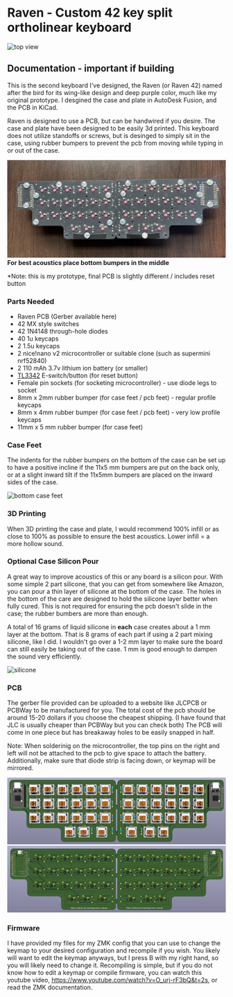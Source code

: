 # Raven - Custom 42 key split ortholinear keyboard
![top view](./raven_images/raven_top_view.jpeg)
## **Documentation - important if building**
This is the second keyboard I've designed, the Raven (or Raven 42) named after the bird for its wing-like design and deep purple color, much like my original prototype. I desgined the case and plate in AutoDesk Fusion, and the PCB in KiCad.

Raven is designed to use a PCB, but can be handwired if you desire. The case and plate have been designed to be easily 3d printed. This keyboard does not utilize standoffs or screws, but is desinged to simply sit in the case, using rubber bumpers to prevent the pcb from moving while typing in or out of the case.

![bottom pcb](./raven_images/raven_bottom_feet.jpeg)
**For best acoustics place bottom bumpers in the middle**

*Note: this is my prototype, final PCB is slightly different / includes reset button
### Parts Needed
- Raven PCB (Gerber available here)
- 42 MX style switches
- 42 1N4148 through-hole diodes
- 40 1u keycaps
- 2 1.5u keycaps
- 2 nice!nano v2 microcontroller or suitable clone (such as supermini nrf52840)
- 2 110 mAh 3.7v lithium ion battery (or smaller)
- [TL3342](https://www.digikey.com/en/products/base-product/e-switch/141/TL3342/472571) E-switch/button (for reset button)
- Female pin sockets (for socketing microcontroller) - use diode legs to socket
- 8mm x 2mm rubber bumper (for case feet / pcb feet) - regular profile keycaps
- 8mm x 4mm rubber bumper (for case feet / pcb feet) - very low profile keycaps
- 11mm x 5 mm rubber bumper (for case feet)

### Case Feet
The indents for the rubber bumpers on the bottom of the case can be set up to have a positive incline if the 11x5 mm bumpers are put on the back only, or at a slight inward tilt if the 11x5mm bumpers are placed on the inward sides of the case.

![bottom case feet](./raven_images/raven_case_feet.jpeg)

### 3D Printing 
When 3D printing the case and plate, I would recommend 100% infill or as close to 100% as possible to ensure the best acoustics. Lower infill = a more hollow sound.

### Optional Case Silicon Pour
A great way to improve acoustics of this or any board is a silicon pour. With some simple 2 part silicone, that you can get from somewhere like Amazon, you can pour a thin layer of silicone at the bottom of the case. The holes in the bottom of the care are designed to hold the silicone layer better when fully cured. This is not required for ensuring the pcb doesn't slide in the case; the rubber bumbers are more than enough.

A total of 16 grams of liquid silicone in **each** case creates about a 1 mm layer at the bottom. That is 8 grams of each part if using a 2 part mixing silicone, like I did. I wouldn't go over a 1-2 mm layer to make sure the board can still easily be taking out of the case. 1 mm is good enough to dampen the sound very efficiently. 

![silicone](./raven_images/raven_silicone.jpeg)

### PCB
The gerber file provided can be uploaded to a website like JLCPCB or PCBWay to be manufactured for you. The total cost of the pcb should be around 15-20 dollars if you choose the cheapest shipping. (I have found that JLC is usually cheaper than PCBWay but you can check both) The PCB will come in one piece but has breakaway holes to be easily snapped in half.

Note: When solderinig on the microcontroller, the top pins on the right and left will not be attached to the pcb to give space to attach the battery. Additionally, make sure that diode strip is facing down, or keymap will be mirrored.

![top pcb_with_components](./raven_images/raven_pcb_with_components.jpeg)
![top pcb](./raven_images/raven_bottom_pcb.jpeg)
### Firmware
I have provided my files for my ZMK config that you can use to change the keymap to your desired configuration and recompile if you wish. You likely will want to edit the keymap anyways, but I press B with my right hand, so you will likely need to change it. Recompiling is simple, but if you do not know how to edit a keymap or compile firmware, you can watch this youtube video, https://www.youtube.com/watch?v=O_urj-rF3bQ&t=2s, or read the ZMK documentation.

